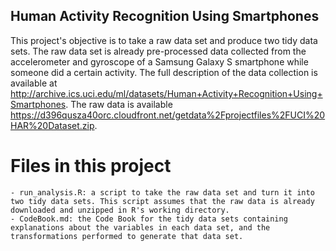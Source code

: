 ## Human Activity Recognition Using Smartphones

This project's objective is to take a raw data set and produce two tidy data sets.
The raw data set is already pre-processed data collected from the accelerometer and gyroscope of a Samsung Galaxy S smartphone while someone did a certain activity. 
The full description of the data collection is available at http://archive.ics.uci.edu/ml/datasets/Human+Activity+Recognition+Using+Smartphones.
The raw data is available https://d396qusza40orc.cloudfront.net/getdata%2Fprojectfiles%2FUCI%20HAR%20Dataset.zip.

# Files in this project
	- run_analysis.R: a script to take the raw data set and turn it into two tidy data sets. This script assumes that the raw data is already downloaded and unzipped in R's working directory.
	- CodeBook.md: the Code Book for the tidy data sets containing explanations about the variables in each data set, and the transformations performed to generate that data set.
